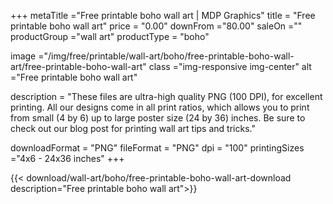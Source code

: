 +++
metaTitle ="Free printable boho wall art | MDP Graphics"
title = "Free printable boho wall art"
price = "0.00"
downFrom ="80.00"
saleOn =""
productGroup ="wall art"
productType = "boho"

image ="/img/free/printable/wall-art/boho/free-printable-boho-wall-art/free-printable-boho-wall-art"
class ="img-responsive img-center"
alt ="Free printable boho wall art"


description = "These files are ultra-high quality PNG (100 DPI), for excellent printing. All our designs come in all print ratios, which allows you to print from small (4 by 6) up to large poster size (24 by 36) inches. Be sure to check out our blog post for printing wall art tips and tricks."

downloadFormat = "PNG"
fileFormat = "PNG"
dpi = "100"
printingSizes ="4x6 - 24x36 inches"
+++

{{< download/wall-art/boho/free-printable-boho-wall-art-download description="Free printable boho wall art">}}